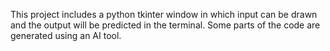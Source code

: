 This project includes a python tkinter window in which input can be drawn and the output will be predicted in the terminal.
Some parts of the code are generated using an AI tool.
